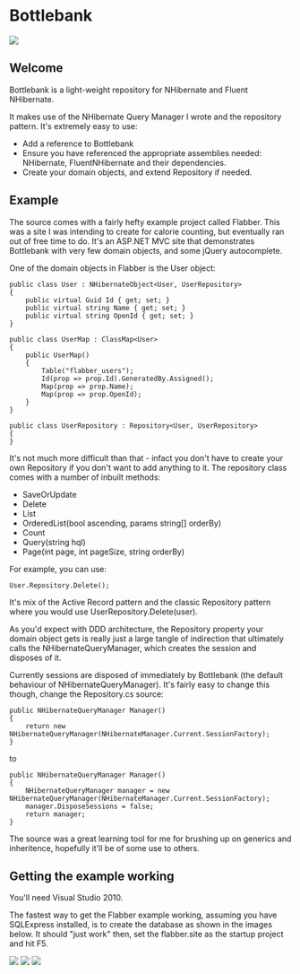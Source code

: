 # Bottlebank 

![](https://github.com/yetanotherchris/bottlebank/blob/master/images/logo.png)

## Welcome

Bottlebank is a light-weight repository for NHibernate and Fluent NHibernate. 

It makes use of the NHibernate Query Manager I wrote and the repository pattern. It's extremely easy to use:

- Add a reference to Bottlebank  
- Ensure you have referenced the appropriate assemblies needed: NHibernate, FluentNHibernate and their dependencies.  
- Create your domain objects, and extend Repository if needed.  

## Example
The source comes with a fairly hefty example project called Flabber. This was a site I was intending to create for calorie counting, but eventually ran out of free time to do. It's an ASP.NET MVC site that demonstrates Bottlebank with very few domain objects, and some jQuery autocomplete.

One of the domain objects in Flabber is the User object:

	public class User : NHibernateObject<User, UserRepository>
	{
		public virtual Guid Id { get; set; }
		public virtual string Name { get; set; }
		public virtual string OpenId { get; set; }
	}

	public class UserMap : ClassMap<User>
	{
		public UserMap()
		{
			Table("flabber_users");
			Id(prop => prop.Id).GeneratedBy.Assigned();
			Map(prop => prop.Name);
			Map(prop => prop.OpenId);
		}
	}

	public class UserRepository : Repository<User, UserRepository>
	{
	}

It's not much more difficult than that - infact you don't have to create your own Repository if you don't want to add anything to it. The repository class comes with a number of inbuilt methods:

* SaveOrUpdate
* Delete
* List
* OrderedList(bool ascending, params string[] orderBy)
* Count
* Query(string hql)
* Page(int page, int pageSize, string orderBy)

For example, you can use:

	User.Repository.Delete();

It's mix of the Active Record pattern and the classic Repository pattern where you would use UserRepository.Delete(user). 

As you'd expect with DDD architecture, the Repository property your domain object gets is really just a large tangle of indirection that ultimately calls the NHibernateQueryManager, which creates the session and disposes of it. 

Currently sessions are disposed of immediately by Bottlebank (the default behaviour of NHibernateQueryManager). It's fairly easy to change this though, change the Repository.cs source:

	public NHibernateQueryManager Manager()
	{
		return new NHibernateQueryManager(NHibernateManager.Current.SessionFactory);
	}


to

	public NHibernateQueryManager Manager()
	{
		NHibernateQueryManager manager = new NHibernateQueryManager(NHibernateManager.Current.SessionFactory);
		manager.DisposeSessions = false;
		return manager;
	}

The source was a great learning tool for me for brushing up on generics and inheritence, hopefully it'll be of some use to others.

## Getting the example working

You'll need Visual Studio 2010.

The fastest way to get the Flabber example working, assuming you have SQLExpress installed, is to create the database as shown in the images below. It should "just work" then, set the flabber.site as the startup project and hit F5.

![](https://github.com/yetanotherchris/bottlebank/blob/master/images/step1.png)
![](https://github.com/yetanotherchris/bottlebank/blob/master/images/step2.png)
![](https://github.com/yetanotherchris/bottlebank/blob/master/images/step3.png)